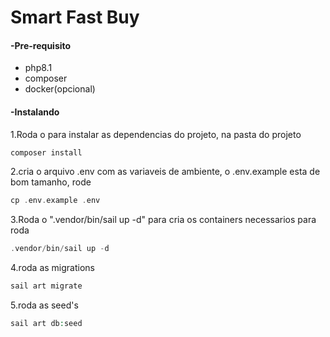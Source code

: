 # Smart Fast Buy

#### -Pre-requisito

* php8.1
* composer
* docker(opcional)

#### -Instalando

1.Roda o para instalar as dependencias do projeto, na pasta do projeto

```php
composer install
```

2.cria o arquivo .env com as variaveis de ambiente, o .env.example esta de bom tamanho, rode

```php
cp .env.example .env
```

3.Roda o ".vendor/bin/sail up -d" para cria os containers necessarios para roda

```php
.vendor/bin/sail up -d
```

4.roda as migrations

```php
sail art migrate
```

5.roda as seed's

```php
sail art db:seed
```
